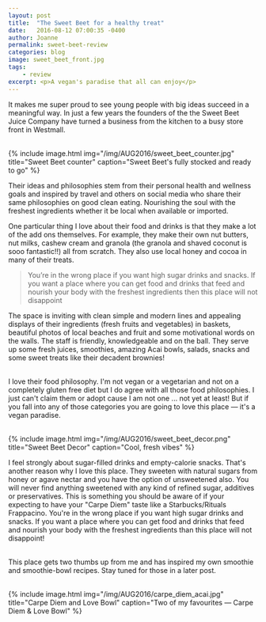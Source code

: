 ```yaml
---
layout: post
title:  "The Sweet Beet for a healthy treat"
date:   2016-08-12 07:00:35 -0400
author: Joanne
permalink: sweet-beet-review
categories: blog
image: sweet_beet_front.jpg
tags:
    - review
excerpt: <p>A vegan's paradise that all can enjoy</p>
---
```


It makes me super proud to see young people with big ideas succeed in a meaningful way. In just a few years the founders of the the Sweet Beet Juice Company have turned a business from the kitchen to a busy store front in Westmall.
<br><br>

{% include image.html
            img="/img/AUG2016/sweet_beet_counter.jpg"
            title="Sweet Beet counter"
            caption="Sweet Beet's fully stocked and ready to go" %}

Their ideas and philosophies stem from their personal health and wellness goals and inspired by travel and others on social media who share their same philosophies on good clean eating. Nourishing the soul with the freshest ingredients whether it be local when available or imported.
<br>

One particular thing I love about their food and drinks is that they make a lot of the add ons themselves. For example, they make their own nut butters, nut milks, cashew cream and granola (the granola and shaved coconut is sooo fantastic!!) all from scratch. They also use local honey and cocoa in many of their treats.
<br>


> You’re in the wrong place if you want high sugar drinks and snacks. If you want a place where you can get food and drinks that feed and nourish your body with the freshest ingredients then this place will not disappoint

The space is inviting with clean simple and modern lines and appealing displays of their ingredients (fresh fruits and vegetables) in baskets, beautiful photos of local beaches and fruit and some motivational words on the walls. The staff is friendly, knowledgeable and on the ball. They serve up some fresh juices, smoothies, amazing Acai bowls, salads, snacks and some sweet treats like their decadent brownies!
<br><br>

I love their food philosophy. I'm not vegan or a vegetarian and not on a completely gluten free diet but I do agree with all those food philosophies. I just can't claim them or adopt cause I am not one ... not yet at least! But if you fall into any of those categories you are going to love this place &mdash; it's a vegan paradise.
<br><br>

{% include image.html
            img="/img/AUG2016/sweet_beet_decor.png"
            title="Sweet Beet Decor"
            caption="Cool, fresh vibes" %}

I feel strongly about sugar-filled drinks and empty-calorie snacks. That's another reason why I love this place. They sweeten with natural sugars from honey or agave nectar and you have the option of unsweetened also. You will never find anything sweetened with any kind of refined sugar, additives or preservatives. This is something you should be aware of if your expecting to have your "Carpe Diem" taste like a Starbucks/Rituals Frappacino. You're in the wrong place if you want high sugar drinks and snacks. If you want a place where you can get food and drinks that feed and nourish your body with the freshest ingredients than this place will not disappoint!
<br><br>

This place gets two thumbs up from me and has inspired my own smoothie and smoothie-bowl recipes. Stay tuned for those in a later post.
<br><br>

{% include image.html
            img="/img/AUG2016/carpe_diem_acai.jpg"
            title="Carpe Diem and Love Bowl"
            caption="Two of my favourites &mdash; Carpe Diem &amp; Love Bowl" %}

